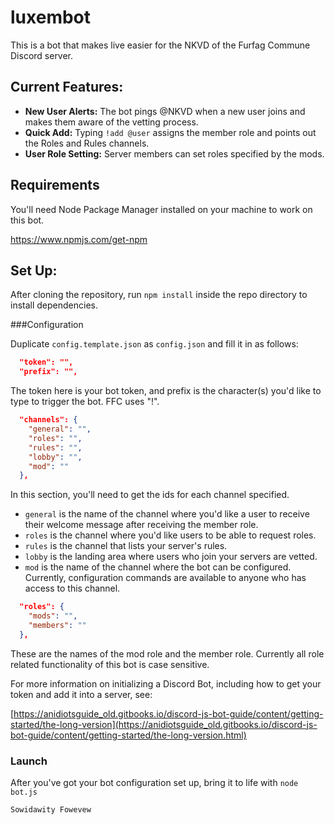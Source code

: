 # luxembot
This is a bot that makes live easier for the NKVD of the Furfag Commune Discord server.

## Current Features:
* **New User Alerts:** The bot pings @NKVD when a new user joins and makes them aware of the vetting process.
* **Quick Add:** Typing `!add @user` assigns the member role and points out the Roles and Rules channels.
* **User Role Setting:** Server members can set roles specified by the mods.

## Requirements
You'll need Node Package Manager installed on your machine to work on this bot.

https://www.npmjs.com/get-npm

## Set Up:
After cloning the repository, run `npm install` inside the repo directory to install dependencies. 

###Configuration

Duplicate `config.template.json` as `config.json` and fill it in as follows:  

```json
  "token": "",
  "prefix": "",
```
The token here is your bot token, and prefix is the character(s) you'd like to type to trigger the bot. FFC uses "!".

```json
  "channels": {
    "general": "",
    "roles": "",
    "rules": "",
    "lobby": "",
    "mod": ""
  },
```
In this section, you'll need to get the ids for each channel specified.
* `general` is the name of the channel where you'd like a user to receive their welcome message after receiving the member role.
* `roles` is the channel where you'd like users to be able to request roles.
* `rules` is the channel that lists your server's rules.
* `lobby` is the landing area where users who join your servers are vetted.
* `mod` is the name of the channel where the bot can be configured. Currently, configuration commands are available to anyone who has access to this channel.

```json
  "roles": {
    "mods": "",
    "members": ""
  },
```
These are the names of the mod role and the member role. Currently all role related functionality of this bot is case sensitive.

For more information on initializing a Discord Bot, including how to get your token and add it into a server, see: 
 
[https://anidiotsguide_old.gitbooks.io/discord-js-bot-guide/content/getting-started/the-long-version](https://anidiotsguide_old.gitbooks.io/discord-js-bot-guide/content/getting-started/the-long-version.html)
 
### Launch
After you've got your bot configuration set up, bring it to life with `node bot.js`


    Sowidawity Fowevew